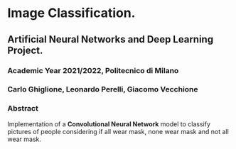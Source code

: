 # Image Classification.

## Artificial Neural Networks and Deep Learning Project.

### Academic Year 2021/2022, Politecnico di Milano

### Carlo Ghiglione, Leonardo Perelli, Giacomo Vecchione

### Abstract
Implementation of a **Convolutional Neural Network** model to classify pictures of people considering if all wear mask, none wear mask and not all wear mask. 
